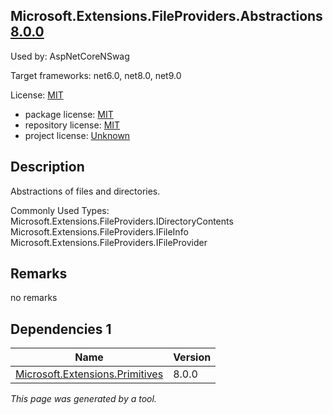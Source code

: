 Microsoft.Extensions.FileProviders.Abstractions [8.0.0](https://www.nuget.org/packages/Microsoft.Extensions.FileProviders.Abstractions/8.0.0)
--------------------

Used by: AspNetCoreNSwag

Target frameworks: net6.0, net8.0, net9.0

License: [MIT](../../../../licenses/mit) 

- package license: [MIT](https://licenses.nuget.org/MIT) 
- repository license: [MIT](https://github.com/dotnet/runtime) 
- project license: [Unknown](https://dot.net/) 

Description
-----------
Abstractions of files and directories.

Commonly Used Types:
Microsoft.Extensions.FileProviders.IDirectoryContents
Microsoft.Extensions.FileProviders.IFileInfo
Microsoft.Extensions.FileProviders.IFileProvider

Remarks
-----------
no remarks


Dependencies 1
-----------

|Name|Version|
|----------|:----|
|[Microsoft.Extensions.Primitives](../../../../packages/nuget.org/microsoft.extensions.primitives/8.0.0)|8.0.0|

*This page was generated by a tool.*